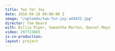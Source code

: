 ```yaml
---
title: Two for Joy
date: 2018-09-28 00:00:00 Z
image: "/uploads/two-for-joy-a43d32.jpg"
director: Tom Beard
with: Billie Piper, Samantha Morton, Daniel Mays
video: 297723883
is-in-production: 
layout: project
---
```


